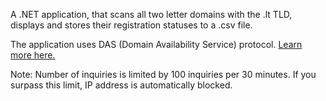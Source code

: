 A .NET application, that scans all two letter domains with the .lt TLD, displays and stores their registration statuses to a .csv file.

The application uses DAS (Domain Availability Service) protocol. [Learn more here.](https://www.domreg.lt/en/faq/for-registrars/how-to-get-the-information-on-domains/) 

Note: Number of inquiries is limited by 100 inquiries per 30 minutes. If you surpass this limit, IP address is automatically blocked.

